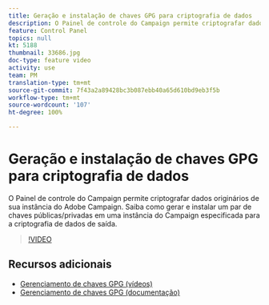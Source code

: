 ```yaml
---
title: Geração e instalação de chaves GPG para criptografia de dados
description: O Painel de controle do Campaign permite criptografar dados originários de sua instância do Adobe Campaign. Saiba como gerar e instalar um par de chaves públicas/privadas em uma instância do Campaign especificada para a criptografia de dados de saída.
feature: Control Panel
topics: null
kt: 5188
thumbnail: 33686.jpg
doc-type: feature video
activity: use
team: PM
translation-type: tm+mt
source-git-commit: 7f43a2a89428bc3b087ebb40a65d610bd9eb3f5b
workflow-type: tm+mt
source-wordcount: '107'
ht-degree: 100%

---
```



# Geração e instalação de chaves GPG para criptografia de dados

O Painel de controle do Campaign permite criptografar dados originários de sua instância do Adobe Campaign. Saiba como gerar e instalar um par de chaves públicas/privadas em uma instância do Campaign especificada para a criptografia de dados de saída.

>[!VIDEO](https://video.tv.adobe.com/v/36386?quality=12)

## Recursos adicionais

* [Gerenciamento de chaves GPG (vídeos)](./gpg-key-management-overview.md)
* [Gerenciamento de chaves GPG (documentação)](https://docs.adobe.com/content/help/pt-BR/control-panel/using/instances-settings/gpg-keys-management.html)
